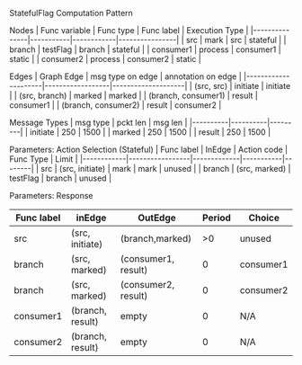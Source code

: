 
StatefulFlag Computation Pattern

Nodes
| Func variable | Func type | Func label | Execution Type |
|---------------|-----------|------------|----------------|
| src           | mark      | src        | stateful       |
| branch        | testFlag  | branch     | stateful       |
| consumer1     | process   | consumer1  | static         |
| consumer2     | process   | consumer2  | static         |

Edges
| Graph Edge          | msg type on edge | annotation on edge |
|---------------------|------------------|--------------------|
| (src, src)          | initiate         | initiate           |
| (src, branch)       | marked           | marked             |
| (branch, consumer1) | result           | consumer1          |
| (branch, consumer2) | result           | consumer2          |

Message Types
| msg type | pckt len | msg len |
|----------|----------|---------|
| initiate | 250      | 1500    |
| marked   | 250      | 1500    |
| result   | 250      | 1500    |

Parameters: Action Selection (Stateful)
| Func label | InEdge          | Action code | Func Type | Limit  |
|------------|-----------------|-------------|-----------|--------|
| src        | (src, initiate) | mark        | mark      | unused |
| branch     | (src, marked)   | testFlag    | branch    | unused |


Parameters: Response

| Func label | inEdge           | OutEdge             | Period | Choice    |
|------------|------------------|---------------------|--------|-----------|
| src        | (src, initiate)  | (branch,marked)     | >0     | unused    |
| branch     | (src, marked)    | (consumer1, result) | 0      | consumer1 |
| branch     | (src, marked)    | (consumer2, result) | 0      | consumer2 |
| consumer1  | (branch, result) | empty               | 0      | N/A       |
| consumer2  | (branch, result) | empty               | 0      | N/A       |

